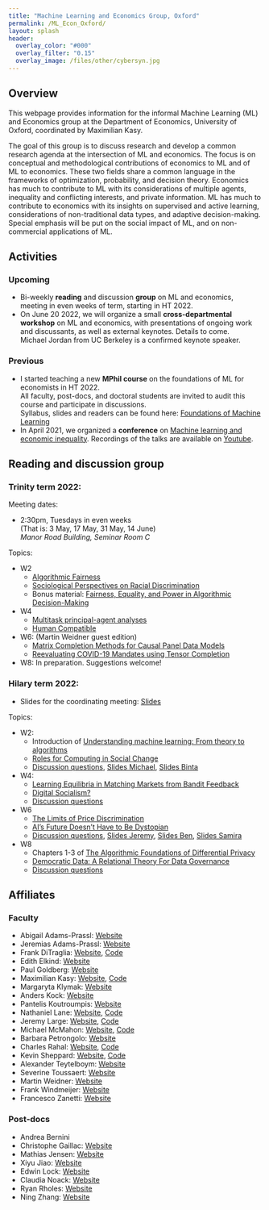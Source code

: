 ```yaml
---
title: "Machine Learning and Economics Group, Oxford"
permalink: /ML_Econ_Oxford/
layout: splash
header:
  overlay_color: "#000"
  overlay_filter: "0.15"
  overlay_image: /files/other/cybersyn.jpg
---
```


## Overview

This webpage provides information for the informal Machine Learning (ML) and Economics group at the Department of Economics, University of Oxford, coordinated by Maximilian Kasy.

The goal of this group is to discuss research and develop a common research agenda at the intersection of ML and economics.
The focus is on conceptual and methodological contributions of economics to ML and of ML to economics.
These two fields share a common language in the frameworks of optimization, probability, and decision theory.
Economics has much to contribute to ML with its considerations of multiple agents, inequality and conflicting interests, and private information.
ML has much to contribute to economics with its insights on supervised and active learning, considerations of non-traditional data types, and adaptive decision-making.
Special emphasis will be put on the social impact of ML, and on non-commercial applications of ML.


## Activities

### Upcoming

- Bi-weekly **reading** and discussion **group** on ML and economics, meeting in even weeks of term, starting in HT 2022.
- On June 20 2022, we will organize a small **cross-departmental workshop** on ML and economics, with presentations of ongoing work and discussants, as well as external keynotes. Details to come.  
Michael Jordan from UC Berkeley is a confirmed keynote speaker.  




### Previous

- I started teaching a new **MPhil course** on the foundations of ML for economists in HT 2022.  
All faculty, post-docs, and doctoral students are invited to audit this course and participate in discussions.  
Syllabus, slides and readers can be found here:
[Foundations of Machine Learning](https://maxkasy.github.io/home/ML_Oxford_2022/)
- In April 2021, we organized a **conference** on [Machine learning and economic inequality](https://maxkasy.github.io/home/ML_inequality_conference/). Recordings of the talks are available on [Youtube](https://www.youtube.com/channel/UCB3VHmtU-Acta1o0wbzWaag/videos).

## Reading and discussion group

### Trinity term 2022:

Meeting dates:  

- 2:30pm, Tuesdays in even weeks  
(That is: 3 May, 17 May, 31 May, 14 June)  
*Manor Road Building, Seminar Room C*  

Topics:

- W2
  - [Algorithmic Fairness](/home/files/other/ML_Econ_Oxford/Pessach_Shmueli.pdf)
  - [Sociological Perspectives on Racial Discrimination](/home/files/other/ML_Econ_Oxford/sociological_discrimination.pdf)
  - Bonus material: [Fairness, Equality, and Power in Algorithmic Decision-Making](/home/files/other/ML_Econ_Oxford/Abebe_Kasy.pdf)
- W4
  - [Multitask principal-agent analyses](/home/files/other/ML_Econ_Oxford/Holmstrom_Milgrom.pdf)
  - [Human Compatible](/home/files/other/ML_Econ_Oxford/human_compatible.pdf)
- W6: (Martin Weidner guest edition)  
  - [Matrix Completion Methods for Causal Panel Data Models](/home/files/other/ML_Econ_Oxford/matrix_completion.pdf)  
  - [Reevaluating COVID-19 Mandates using Tensor Completion](/home/files/other/ML_Econ_Oxford/mask_mandates.pdf)  
- W8: In preparation. Suggestions welcome!  

### Hilary term 2022:

- Slides for the coordinating meeting: [Slides](/home/files/other/ML_Econ_Oxford/ML_Econ_organizing_slides.pdf)  

Topics:  

- W2:
  - Introduction of [Understanding machine learning: From theory to algorithms](
https://www.cs.huji.ac.il/~shais/UnderstandingMachineLearning/understanding-machine-learning-theory-algorithms.pdf)
  - [Roles for Computing in Social Change](/home/files/other/ML_Econ_Oxford/computing_social_change.pdf)
  - [Discussion questions](/home/files/other/ML_Econ_Oxford/Discussion_questions_1.pdf), [Slides Michael](/home/files/other/ML_Econ_Oxford/Michael_slides_ML_textbook.pdf), [Slides Binta](/home/files/other/ML_Econ_Oxford/Binta_slides_roles_computing.pdf)
- W4:
  - [Learning Equilibria in Matching Markets from Bandit Feedback](/home/files/other/ML_Econ_Oxford/learning_equilibria.pdf)
  - [Digital Socialism?](/home/files/other/ML_Econ_Oxford/digital_socialism.pdf)
  - [Discussion questions](/home/files/other/ML_Econ_Oxford/Discussion_questions_2.pdf)  
- W6
  - [The Limits of Price Discrimination](/home/files/other/ML_Econ_Oxford/limits-price-discrimination.pdf)
  - [AI’s Future Doesn’t Have to Be Dystopian](https://bostonreview.net/forum/science-nature/daron-acemoglu-redesigning-ai)
  - [Discussion questions](/home/files/other/ML_Econ_Oxford/Discussion_questions_3.pdf), 
  [Slides Jeremy](/home/files/other/ML_Econ_Oxford/Jeremy_slides_pricediscrimination.pdf),
  [Slides Ben](/home/files/other/ML_Econ_Oxford/Ben_slides_dystopian.pdf),
[Slides Samira](/home/files/other/ML_Econ_Oxford/Samira_slides_dystopian.pdf)
- W8
  - Chapters 1-3 of [The Algorithmic Foundations of Differential Privacy](/home/files/other/ML_Econ_Oxford/differential_privacy.pdf)
  - [Democratic Data: A Relational Theory For Data Governance](/home/files/other/ML_Econ_Oxford/relational_data_governance.pdf)
  - [Discussion questions](/home/files/other/ML_Econ_Oxford/Discussion_questions_4.pdf)  

## Affiliates

### Faculty

- Abigail Adams-Prassl: [Website](https://abiadams.com/)
- Jeremias Adams-Prassl: [Website](https://www.magd.ox.ac.uk/member-of-staff/jeremias-prassl/)
- Frank DiTraglia: [Website](https://ditraglia.com), [Code](https://github.com/fditraglia)
- Edith Elkind: [Website](http://www.cs.ox.ac.uk/people/edith.elkind/)
- Paul Goldberg: [Website](http://www.cs.ox.ac.uk/people/paul.goldberg/index1.html)
- Maximilian Kasy: [Website](https://maxkasy.github.io/home/), [Code](https://maxkasy.github.io/home/code-and-apps/)  
- Margaryta Klymak: [Website](https://sites.google.com/view/margarytaklymak)
- Anders Kock: [Website](https://sites.google.com/site/andersbkock/)
- Pantelis Koutroumpis: [Website](https://www.oxfordmartin.ox.ac.uk/people/dr-pantelis-koutroumpis/)
- Nathaniel Lane: [Website](http://nathanlane.info), [Code](https://github.com/nathanlane)
- Jeremy Large: [Website](https://github.com/jeremy-large), [Code](https://github.com/jeremy-large)
- Michael McMahon: [Website](mcmahonecon.com), [Code](https://github.com/mcmahonecon/)
- Barbara Petrongolo: [Website](https://sites.google.com/site/barbarapetrongolo/)
- Charles Rahal: [Website](crahal.github.io), [Code](https://github.com/crahal)
- Kevin Sheppard: [Website](https://www.kevinsheppard.com), [Code](https://github.com/bashtage)
- Alexander Teytelboym: [Website](https://t8el.com/)
- Severine Toussaert: [Website](http://severinetoussaert.com/)
- Martin Weidner: [Website](https://users.ox.ac.uk/~econ0610/)
- Frank Windmeijer: [Website](https://www.stats.ox.ac.uk/all-people/professor-frank-windmeijer/)
- Francesco Zanetti: [Website](https://users.ox.ac.uk/~wadh4073/)




### Post-docs

- Andrea Bernini	
- Christophe Gaillac: [Website](https://www.cgaillac.com/)
- Mathias Jensen: [Website](https://fjaellegaard.com/)
- Xiyu Jiao: [Website](https://sites.google.com/view/xiyujiao)
- Edwin Lock: [Website](edwinlock.com)
- Claudia Noack: [Website](https://claudianoack.github.io/)
- Ryan Rholes: [Website](ryanholes.com)
- Ning Zhang: [Website](https://sites.google.com/view/ningzhangecon)


